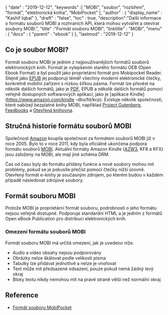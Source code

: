 {
  "date" : "2019-12-12",
  "keywords" :[ "MOBI", "soubor", "rozšíření", "formát", "elektronická kniha", "MobiPocket" ],
  "author" : {
    "display_name" : "Kashif Iqbal"
},
  "draft" : "false",
  "toc" : true,
  "description":"Další informace o formátu souborů MOBI a rozhraních API, která mohou vytvářet a otevírat soubory MOBI.",
  "title" :"Formát souboru MOBI",
  "linktitle" : "MOBI",
  "menu" : {
    "docs" : {
      "parent" : "ebook"
}
},
  "lastmod" : "2019-12-12"
}

## Co je soubor MOBI?

Formát souboru MOBI je jedním z nejpoužívanějších formátů souborů elektronických knih. Formát je vylepšením starého formátu OEB (Open Ebook Format) a byl použit jako proprietární formát pro Mobipocket Reader. Stejně jako [EPUB](/cs/ebook/epub/) jej podporují téměř všechny moderní elektronické čtečky, konkrétně mobilní zařízení s nízkou šířkou pásma. Formát lze převést na několik dalších formátů, jako je [PDF](/cs/pdf/), EPUB a několik dalších formátů pomocí veřejně dostupných softwarových aplikací, jako je [aplikace Kindle](https://www.amazon.com/kindle -dbs/fd/kcp). Existuje několik společností, které nabízejí bezplatné knihy MOBI, například [Project Gutenberg](https://www.gutenberg.org/), [Feedbooks](http://www.feedbooks.com/) a [Otevřená knihovna]( https://openlibrary.org/).

## Stručná historie formátu souborů MOBI

Společnost [Amazon](https://www.amazon.com) koupila společnost za formátem souborů MOBI již v roce 2005. Bylo to v roce 2011, kdy byla oficiálně ukončena podpora formátu souborů [MOBI](/cs/ebook/mobi/). Aktuální formáty Amazon Kindle ([AZW3](/cs/ebook/azw3/), KF8 a KFX) jsou založeny na MOBI, ale mají jiné schéma DRM.

Čas od času byly do formátu přidány funkce a nové soubory mohou mít problémy, pokud se je pokusíte přečíst pomocí čtečky nižší úrovně. Otevřený formát e-knihy je současným zdrojem, po kterém budou v každém případě následovat zdrojové soubory.

## Formát souboru MOBI

Protože MOBI je proprietární formát souboru, podrobnosti o jeho formátu nejsou veřejně dostupné. Podporuje standardní HTML a je jedním z formátů Open eBook Publication pro distribuci elektronických knih.

### Omezení formátu souborů MOBI

Formát souboru MOBI má určitá omezení, jak je uvedeno níže.

* Audio a video obsahy nejsou podporovány
* Obrázky nelze škálovat podle velikosti písma
* Tabulky lze přidávat jednotlivě a nelze je vnořovat
* Text může mít předsazené odsazení, pouze pokud nemá žádný levý okraj
* Bloky textu nikdy nemohou mít na pravé straně větší než normální okraj

## Reference

* [Formát souboru MobiPocket](https://www.loc.gov/preservation/digital/formats/fdd/fdd000472.shtml)

